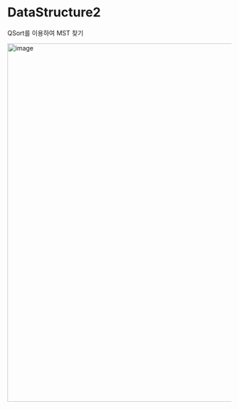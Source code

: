 # DataStructure2
QSort를 이용하여 MST 찾기
   
<img width="806" alt="image" src="https://github.com/PINGPINGYEE/DataStructure2/assets/30267171/53b379d6-3693-4756-a7b3-d70de5368765">
